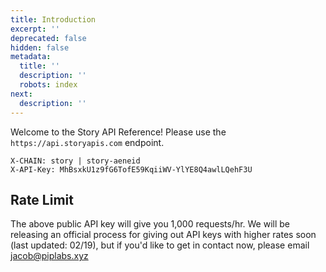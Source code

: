 ```yaml
---
title: Introduction
excerpt: ''
deprecated: false
hidden: false
metadata:
  title: ''
  description: ''
  robots: index
next:
  description: ''
---
```

Welcome to the Story API Reference! Please use the `https://api.storyapis.com` endpoint.

```text Headers
X-CHAIN: story | story-aeneid
X-API-Key: MhBsxkU1z9fG6TofE59KqiiWV-YlYE8Q4awlLQehF3U
```

## Rate Limit

The above public API key will give you 1,000 requests/hr. We will be releasing an official process for giving out API keys with higher rates soon (last updated: 02/19), but if you'd like to get in contact now, please email [jacob@piplabs.xyz](mailto:jacob@piplabs.xyz)